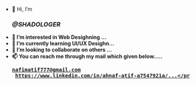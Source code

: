 - 👋 Hi, I’m <h3><i><b>@SHADOLOGER<b/></i></h3>
- 👀 I’m interested in <b>Web Desighning</b> ...
- 🌱 I’m currently learning <b>UI/UX</b> Desighn...
- 💞️ I’m looking to collaborate on others ...
- 📫 You can reach me through my mail which given below..... 
                                       <pre>nafimatif777@gmail.com <br>
                                       https://www.linkedin.com/in/ahnaf-atif-a7547921a/...</pre>

<!---
SHADOLOGER/SHADOLOGER is a ✨ special ✨ repository because its `README.md` (this file) appears on your GitHub profile.
You can click the Preview link to take a look at your changes.
--->
